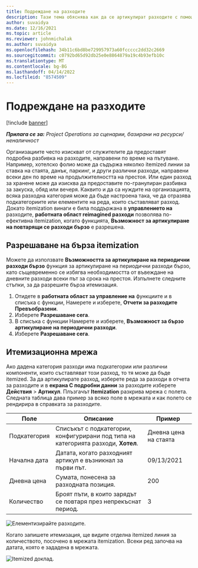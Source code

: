 ```yaml
---
title: Подреждане на разходите
description: Тази тема обяснява как да се артикулират разходите с помощта на превъобразеното работно пространство "Разходи".
author: suvaidya
ms.date: 12/16/2021
ms.topic: article
ms.reviewer: johnmichalak
ms.author: suvaidya
ms.openlocfilehash: 34b11c6bd8be729957973a60fccccc2dd32c2669
ms.sourcegitcommit: c0792bd65d92db25e0e8864879a19c4b93efb10c
ms.translationtype: MT
ms.contentlocale: bg-BG
ms.lasthandoff: 04/14/2022
ms.locfileid: "8574509"
---
```

# <a name="expense-itemization"></a>Подреждане на разходите

[!include [banner](../includes/banner.md)]

_**Прилага се за:** Project Operations за сценарии, базирани на ресурси/неналичност_

Организациите често изискват от служителите да предоставят подробна разбивка на разходите, направени по време на пътуване. Например, хотелско фолио може да съдържа няколко itemized линии за ставка на стаята, данък, паркинг, и други различни разходи, направени всеки ден по време на продължителността на престоя. Или един разход за хранене може да изисква да предоставите по-гранулиран разбивка за закуска, обяд или вечеря. Каквито и да са нуждите на организацията, всяка разходна категория може да бъде настроена така, че да отразява подкатегориите или елементите на реда, които съставляват разход. Докато itemization винаги е била поддържана в **управлението на** разходите, **работната област reimagined разходи** позволява по-ефективна itemization, когато функцията, **Възможност за артикулиране на повтарящи се разходи бързо** е разрешена.  

## <a name="enable-quick-itemization"></a>Разрешаване на бърза itemization 

Можете да използвате **Възможността за артикулиране на периодични разходи бързо** функция за артикулиране на периодични разходи бързо, като същевременно се избягва необходимостта от въвеждане на дневните разходи всеки път за срока на престоя. Изпълнете следните стъпки, за да разрешите бърза итемизация.

1. Отидете в **работната област за управление на** функциите и в списъка с функции, Намерете и изберете, **Отчети за разходите Превъобразени**. 
2. Изберете **Разрешаване сега**. 
3. В списъка с функции Намерете и изберете, **Възможност за бързо артикулиране на периодични разходи**.
4. Изберете **Разрешаване сега**. 

## <a name="itemization-grid"></a>Итемизационна мрежа 

Ако дадена категория разходи има подкатегории или различни компоненти, които съставляват този разход, то тя може да бъде itemized. За да артикулирате разход, изберете реда за разходи в отчета за разходите и в **екрана С подробни данни** за разходите изберете **Действия** > **Артикул**. Плъзгачът **Itemization** разкрива мрежа с полета. Следната таблица дава пример за всяко поле в мрежата и как полето се рендирира в справката за разходите. 

|     Поле          |     Описание                                                                                  |     Пример              |
|--------------------|--------------------------------------------------------------------------------------------------|--------------------------|
|     Подкатегория    |     Списъкът с подкатегории, конфигурирани под типа на категорията разходи, **Хотел**.             |     Дневна цена на стаята      |
|     Начална дата     |     Датата, когато разходният артикул е възникнал за първи път.                                           |     09/13/2021           |
|     Дневна цена     |     Сумата, понесена за разходната позиция.                                                    |     200                  |
|     Количество       |     Броят пъти, в които зарядът се повтаря през непрекъснат период.                       |     3                    |

![Елементизирайте разходите.](media/Itemization%20screen%201.png)

Когато запишете итемизация, ще видите отделна itemized линия за количеството, посочено в мрежата itemization. Всеки ред започва на датата, която е зададена в мрежата.

![Itemized доклад.](media/Itemization%20screen%202.png)

